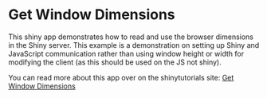 # Get Window Dimensions

This shiny app demonstrates how to read and use the browser dimensions in the Shiny server. This example is a demonstration on setting up Shiny and JavaScript communication rather than using window height or width for modifying the client (as this should be used on the JS not shiny).

You can read more about this app over on the shinytutorials site: [Get Window Dimensions](https://davidruvolo51.github.io/shinytutorials/tutorials/get-window-dims/)